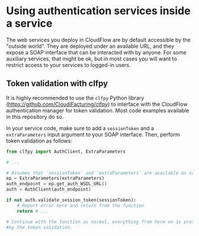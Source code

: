 # Using authentication services inside a service
The web services you deploy in CloudFlow are by default accessible by the
"outside world". They are deployed under an available URL, and they expose a
SOAP interface that can be interacted with by anyone. For some auxiliary
services, that might be ok, but in most cases you will want to restrict access
to your services to logged-in users.

## Token validation with clfpy
It is highly recommended to use the `clfpy` Python library
(https://github.com/CloudiFacturing/clfpy) to interface with the CloudFlow
authentication manager for token validation. Most code examples available in
this repository do so.

In your service code, make sure to add a `sessionToken` and a `extraParameters`
input argument to your SOAP interface. Then, perform token validation as
follows:
```python
from clfpy import AuthClient, ExtraParameters

# ...

# Assumes that `sessionToken` and `extraParameters` are available as variables.
ep = ExtraParameters(extraParameters)
auth_endpoint = ep.get_auth_WSDL_URL()
auth = AuthClient(auth_endpoint)

if not auth.validate_session_token(sessionToken):
    # Report error here and return from the function
    return # ...

# Continue with the function as normal, everything from here on is protected
#by the token validation.
```
